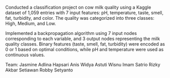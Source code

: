Conducted a classification project on cow milk quality using a Kaggle dataset of 1,059 entries with 7 input features: pH, temperature, taste, smell, fat, turbidity, and color. The quality was categorized into three classes: High, Medium, and Low.

Implemented a backpropagation algorithm using 7 input nodes corresponding to each variable, and 3 output nodes representing the milk quality classes. Binary features (taste, smell, fat, turbidity) were encoded as 0 or 1 based on optimal conditions, while pH and temperature were used as continuous values.

Team:
Jasmine Adlina Hapsari 
Anis Widya Astuti
Wisnu Imam Satrio
Rizky Akbar Setiawan
Robby Setyanto
